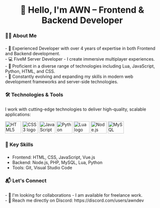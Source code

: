 <h1 align="center">👋 Hello, I'm AWN – Frontend & Backend Developer</h1>

###

<h3 align="left">👨‍💻 About Me</h3>

###

<p align="left">  
- 🚀 Experienced Developer with over 4 years of expertise in both Frontend and Backend development.<br>  
- 💻 FiveM Server Developer - I create immersive multiplayer experiences.<br>  
- 🔧 Proficient in a diverse range of technologies including Lua, JavaScript, Python, HTML, and CSS.<br>  
- 🌱 Constantly evolving and expanding my skills in modern web development frameworks and server-side technologies.<br>  
</p>

###

<h3 align="left">🛠 Technologies & Tools</h3>

###

<p align="left">I work with cutting-edge technologies to deliver high-quality, scalable applications:</p>

<div align="left">
  <img src="https://cdn.jsdelivr.net/gh/devicons/devicon/icons/html5/html5-original.svg" height="40" width="52" alt="HTML5 logo"  />
  <img src="https://cdn.jsdelivr.net/gh/devicons/devicon/icons/css3/css3-original.svg" height="40" width="52" alt="CSS3 logo"  />
  <img src="https://cdn.jsdelivr.net/gh/devicons/devicon/icons/javascript/javascript-original.svg" height="40" width="52" alt="JavaScript logo"  />
  <img src="https://cdn.jsdelivr.net/gh/devicons/devicon/icons/python/python-original.svg" height="40" width="52" alt="Python logo"  />
  <img src="https://cdn.jsdelivr.net/gh/devicons/devicon/icons/lua/lua-original.svg" height="40" width="52" alt="Lua logo"  />
  <img src="https://cdn.jsdelivr.net/gh/devicons/devicon/icons/nodejs/nodejs-original.svg" height="40" width="52" alt="Node.js logo"  />
  <img src="https://cdn.jsdelivr.net/gh/devicons/devicon/icons/mysql/mysql-original.svg" height="40" width="52" alt="MySQL logo"  />
</div>

###

<h3 align="left">🔧 Key Skills</h3>

###

- Frontend: HTML, CSS, JavaScript, Vue.js<br>
- Backend: Node.js, PHP, MySQL, Lua, Python<br>
- Tools: Git, Visual Studio Code

###

<h3 align="left">📬 Let's Connect</h3>

###

<p align="left">  
- 💼 I'm looking for collaborations - I am available for freelance work.<br>  
- 📩 Reach me directly on Discord: https://discord.com/users/awndev
</p>

###
